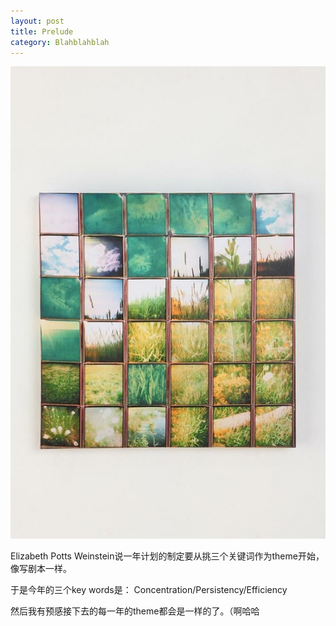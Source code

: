 ```yaml
---
layout: post
title: Prelude
category: Blahblahblah
---
```


![prelude](/images/prelude.jpg "Prelude")

Elizabeth Potts Weinstein说一年计划的制定要从挑三个关键词作为theme开始，像写剧本一样。

于是今年的三个key words是：
Concentration/Persistency/Efficiency

然后我有预感接下去的每一年的theme都会是一样的了。（啊哈哈

